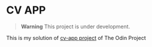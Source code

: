 # CV APP

> **Warning**
> This project is under development.

This is my solution of [cv-app project](https://www.theodinproject.com/lessons/node-path-react-new-cv-application) of The Odin Project
